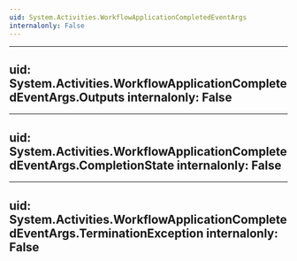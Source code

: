 ```yaml
---
uid: System.Activities.WorkflowApplicationCompletedEventArgs
internalonly: False
---
```


---
uid: System.Activities.WorkflowApplicationCompletedEventArgs.Outputs
internalonly: False
---

---
uid: System.Activities.WorkflowApplicationCompletedEventArgs.CompletionState
internalonly: False
---

---
uid: System.Activities.WorkflowApplicationCompletedEventArgs.TerminationException
internalonly: False
---
